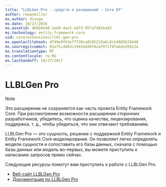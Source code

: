 ```yaml
---
title: "LLBLGen Pro - средств и расширений - Core EF"
author: rowanmiller
ms.author: divega
ms.date: 10/27/2016
ms.assetid: d66b9e4d-1ed9-4ac5-a473-957a7d82ea92
ms.technology: entity-framework-core
uid: core/extensions/llbl-gen-pro
ms.openlocfilehash: d749e9f63ef7730ca0185233a6c8cb48056294d8
ms.sourcegitcommit: 01a75cd483c1943ddd6f82af971f07abde20912e
ms.translationtype: MT
ms.contentlocale: ru-RU
ms.lasthandoff: 10/27/2017
---
```

# <a name="llblgen-pro"></a>LLBLGen Pro

> [!NOTE]  
> Это расширение не сохраняется как часть проекта Entity Framework Core. При рассмотрении возможности расширения сторонних разработчиков, убедитесь, что оценка качества, лицензирования, поддержка, т. д., чтобы убедиться, что они отвечают требованиям.

LLBLGen Pro — это сущность, решение с поддержкой Entity Framework и Entity Framework Core моделирования. Он позволяет легко определять модели сущности и сопоставить его базы данных, сначала с помощью базы данных или модель во-первых, вы можете приступить к написанию запросов прямо сейчас.

Следующие ресурсы помогут вам приступить к работе с LLBLGen Pro.
* [Веб-сайт LLBLGen Pro](https://www.llblgen.com/)
* [Документация по LLBLGen Pro](http://www.llblgen.com/Pages/documentation.aspx)
